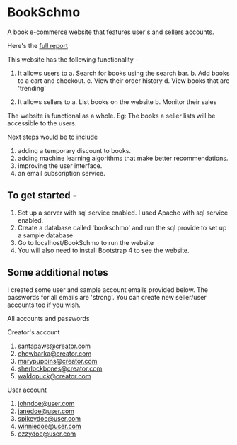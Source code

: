 # BookSchmo
A book e-commerce website that features user's and sellers accounts. 

Here's the [full report](https://github.com/RishiMalhotra920/BookSchmo/blob/master/Book%20Schmo%20Project%20Report.pdf)

[](https://github.com/RishiMalhotra920/BookSchmo/blob/master/bookpage.png?raw=true)
[](https://github.com/RishiMalhotra920/BookSchmo/blob/master/bookpage3.png?raw=true)

This website has the following functionality - 
1. It allows users to 
  a. Search for books using the search bar.
  b. Add books to a cart and checkout.
  c. View their order history
  d. View books that are 'trending'
 
 2. It allows sellers to
  a. List books on the website
  b. Monitor their sales
 
 The website is functional as a whole. Eg: The books a seller lists will be accessible to the users.
 
 Next steps would be to include 
 1. adding a temporary discount to books.
 2. adding machine learning algorithms that make better recommendations.
 3. improving the user interface.
 4. an email subscription service.
 
 ## To get started -
 
 1. Set up a server with sql service enabled. I used Apache with sql service enabled.
 2. Create a database called 'bookschmo' and run the sql provide to set up a sample database
 3. Go to localhost/BookSchmo to run the website
 4. You will also need to install Bootstrap 4 to see the website.
 
 
 ## Some additional notes
 
 I created some user and sample account emails provided below. 
 The passwords for all emails are 'strong'. 
 You can create new seller/user accounts too if you wish.
 
 All accounts and passwords

Creator's account
1. santapaws@creator.com
2. chewbarka@creator.com 
3. marypuppins@creator.com 
4. sherlockbones@creator.com 
5. waldopuck@creator.com 

User account
1. johndoe@user.com 
2. janedoe@user.com 
3. spikeydoe@user.com 
4. winniedoe@user.com 
5. ozzydoe@user.com 
 
